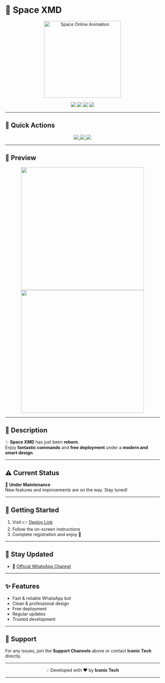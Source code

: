 # 🚀 Space XMD  

<p align="center">
  <img src="https://i.gifer.com/77b0.gif" width="250" alt="Space Online Animation"/>
</p>

<p align="center">
  <img src="https://img.shields.io/badge/Status-Under_Maintenance-orange?style=for-the-badge"/>
  <img src="https://img.shields.io/badge/Version-1.0.0-blue?style=for-the-badge"/>
  <img src="https://img.shields.io/badge/License-MIT-green?style=for-the-badge"/>
  <img src="https://img.shields.io/badge/Developed_By-Iconic_Tech-purple?style=for-the-badge"/>
</p>

---

## 🎯 Quick Actions  

<p align="center">
  <a href="https://tinyurl.com/253tajve">
    <img src="https://img.shields.io/badge/🚀 Deploy-Real-success?style=for-the-badge&logo=rocket"/>
  </a>
  <a href="#last-update">
    <img src="https://img.shields.io/badge/🛠️ Last_Update-20_Aug_2025-blue?style=for-the-badge&logo=github"/>
  </a>
  <a href="https://whatsapp.com/channel/0029ValX2Js9RZAVtDgMYj0r">
    <img src="https://img.shields.io/badge/💬 Support-Channels-brightgreen?style=for-the-badge&logo=whatsapp"/>
  </a>
</p>

---

## 📸 Preview  

<p align="center">
  <img src="https://files.catbox.moe/9gz0cx.jpg" width="400"/>
  <img src="https://files.catbox.moe/88y517.jpg" width="400"/>
</p>

---

## 📖 Description  

✨ **Space XMD** has just been **reborn**.  
Enjoy **fantastic commands** and **free deployment** under a **modern and smart design**.  

---

## ⚠️ Current Status  

🚧 **Under Maintenance**  
New features and improvements are on the way. Stay tuned!  

---

## 🚀 Getting Started  

1. Visit 👉 [Deploy Link](https://tinyurl.com/253tajve)  
2. Follow the on-screen instructions  
3. Complete registration and enjoy 🚀  

---

## 🔔 Stay Updated  

- 📢 [Official WhatsApp Channel](https://whatsapp.com/channel/0029ValX2Js9RZAVtDgMYj0r)  

---

## ✨ Features  

- Fast & reliable WhatsApp bot  
- Clean & professional design  
- Free deployment  
- Regular updates  
- Trusted development  

---

## 🤝 Support  

For any issues, join the **Support Channels** above or contact **Iconic Tech** directly.  

---

<p align="center">
  💡 Developed with ❤️ by <b>Iconic Tech</b>
</p>

---
